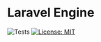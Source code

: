# Laravel Engine

![Tests](https://github.com/paulhenri-l/laravel-lambda-engine/workflows/Tests/badge.svg)
[![License: MIT](https://img.shields.io/badge/License-MIT-blue.svg)](LICENSE)
